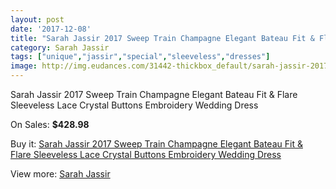 ```yaml
---
layout: post
date: '2017-12-08'
title: "Sarah Jassir 2017 Sweep Train Champagne Elegant Bateau Fit & Flare Sleeveless Lace Crystal Buttons Embroidery Wedding Dress"
category: Sarah Jassir
tags: ["unique","jassir","special","sleeveless","dresses"]
image: http://img.eudances.com/31442-thickbox_default/sarah-jassir-2017-sweep-train-champagne-elegant-bateau-fit-flare-sleeveless-lace-crystal-buttons-embroidery-wedding-dress.jpg
---
```

Sarah Jassir 2017 Sweep Train Champagne Elegant Bateau Fit & Flare Sleeveless Lace Crystal Buttons Embroidery Wedding Dress

On Sales: **$428.98**
<a href="https://www.eudances.com/en/sarah-jassir/9867-sarah-jassir-2017-sweep-train-champagne-elegant-bateau-fit-flare-sleeveless-lace-crystal-buttons-embroidery-wedding-dress.html"><amp-img layout="responsive" width="600" height="600" src="//img.eudances.com/31442-thickbox_default/sarah-jassir-2017-sweep-train-champagne-elegant-bateau-fit-flare-sleeveless-lace-crystal-buttons-embroidery-wedding-dress.jpg" alt="Sarah Jassir 2017 Sweep Train Champagne Elegant Bateau Fit & Flare Sleeveless Lace Crystal Buttons Embroidery Wedding Dress 0" /></a>
<a href="https://www.eudances.com/en/sarah-jassir/9867-sarah-jassir-2017-sweep-train-champagne-elegant-bateau-fit-flare-sleeveless-lace-crystal-buttons-embroidery-wedding-dress.html"><amp-img layout="responsive" width="600" height="600" src="//img.eudances.com/31443-thickbox_default/sarah-jassir-2017-sweep-train-champagne-elegant-bateau-fit-flare-sleeveless-lace-crystal-buttons-embroidery-wedding-dress.jpg" alt="Sarah Jassir 2017 Sweep Train Champagne Elegant Bateau Fit & Flare Sleeveless Lace Crystal Buttons Embroidery Wedding Dress 1" /></a>

Buy it: [Sarah Jassir 2017 Sweep Train Champagne Elegant Bateau Fit & Flare Sleeveless Lace Crystal Buttons Embroidery Wedding Dress](https://www.eudances.com/en/sarah-jassir/9867-sarah-jassir-2017-sweep-train-champagne-elegant-bateau-fit-flare-sleeveless-lace-crystal-buttons-embroidery-wedding-dress.html "Sarah Jassir 2017 Sweep Train Champagne Elegant Bateau Fit & Flare Sleeveless Lace Crystal Buttons Embroidery Wedding Dress")

View more: [Sarah Jassir](https://www.eudances.com/en/152-sarah-jassir "Sarah Jassir")
